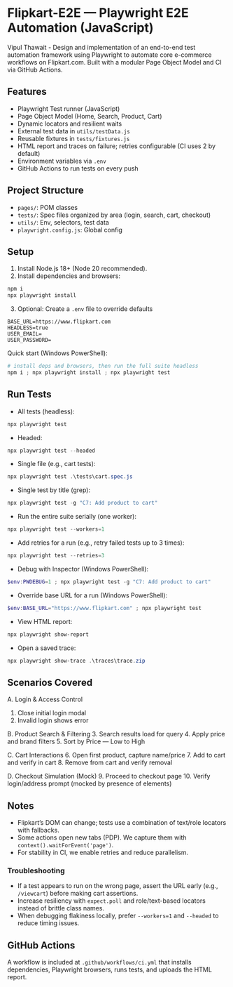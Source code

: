 # Flipkart-E2E — Playwright E2E Automation (JavaScript)

Vipul Thawait - Design and implementation of an end-to-end test automation framework using Playwright to automate core e-commerce workflows on Flipkart.com. Built with a modular Page Object Model and CI via GitHub Actions.

## Features
- Playwright Test runner (JavaScript)
- Page Object Model (Home, Search, Product, Cart)
- Dynamic locators and resilient waits
- External test data in `utils/testData.js`
- Reusable fixtures in `tests/fixtures.js`
- HTML report and traces on failure; retries configurable (CI uses 2 by default)
- Environment variables via `.env`
- GitHub Actions to run tests on every push

## Project Structure
- `pages/`: POM classes
- `tests/`: Spec files organized by area (login, search, cart, checkout)
- `utils/`: Env, selectors, test data
- `playwright.config.js`: Global config

## Setup
1. Install Node.js 18+ (Node 20 recommended).
2. Install dependencies and browsers:

```powershell
npm i
npx playwright install
```

3. Optional: Create a `.env` file to override defaults
```
BASE_URL=https://www.flipkart.com
HEADLESS=true
USER_EMAIL=
USER_PASSWORD=
```

Quick start (Windows PowerShell):

```powershell
# install deps and browsers, then run the full suite headless
npm i ; npx playwright install ; npx playwright test
```

## Run Tests
- All tests (headless):
```powershell
npx playwright test
```

- Headed:
```powershell
npx playwright test --headed
```

- Single file (e.g., cart tests):
```powershell
npx playwright test .\tests\cart.spec.js
```

- Single test by title (grep):
```powershell
npx playwright test -g "C7: Add product to cart"
```

- Run the entire suite serially (one worker):
```powershell
npx playwright test --workers=1
```

- Add retries for a run (e.g., retry failed tests up to 3 times):
```powershell
npx playwright test --retries=3
```

- Debug with Inspector (Windows PowerShell):
```powershell
$env:PWDEBUG=1 ; npx playwright test -g "C7: Add product to cart"
```

- Override base URL for a run (Windows PowerShell):
```powershell
$env:BASE_URL="https://www.flipkart.com" ; npx playwright test
```

- View HTML report:
```powershell
npx playwright show-report
```

- Open a saved trace:
```powershell
npx playwright show-trace .\traces\trace.zip
```

## Scenarios Covered
A. Login & Access Control
1. Close initial login modal
2. Invalid login shows error

B. Product Search & Filtering
3. Search results load for query
4. Apply price and brand filters
5. Sort by Price — Low to High

C. Cart Interactions
6. Open first product, capture name/price
7. Add to cart and verify in cart
8. Remove from cart and verify removal

D. Checkout Simulation (Mock)
9. Proceed to checkout page
10. Verify login/address prompt (mocked by presence of elements)

## Notes
- Flipkart’s DOM can change; tests use a combination of text/role locators with fallbacks.
- Some actions open new tabs (PDP). We capture them with `context().waitForEvent('page')`.
- For stability in CI, we enable retries and reduce parallelism.

### Troubleshooting
- If a test appears to run on the wrong page, assert the URL early (e.g., `/viewcart`) before making cart assertions.
- Increase resiliency with `expect.poll` and role/text-based locators instead of brittle class names.
- When debugging flakiness locally, prefer `--workers=1` and `--headed` to reduce timing issues.

## GitHub Actions
A workflow is included at `.github/workflows/ci.yml` that installs dependencies, Playwright browsers, runs tests, and uploads the HTML report.
